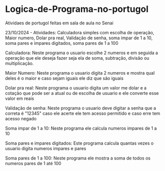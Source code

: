 # Logica-de-Programa-no-portugol
Atividaes de portugol feitas em sala de aula no Senai

23/10/2024 - Atividades: Calculadora simples com escolha de operação, Maior numero, Dolar pra real, Validação de senha, soma impar de 1 a 10, soma pares e impares digitados, soma pares de 1 a 100

Calculadora: Neste programa o usuario escolhe 2 numeros e em seguida a operação que ele deseja fazer seja ela de soma, subtração, divisão ou multiplicação.

Maior Numero: Neste programa o usuario digita 2 numeros e mostra qual deles é o maior e caso sejam iguais ele diz que são iguais

Dolar pra real: Neste programa o usuario digita um valor me dolar e a cotação que pode ser a atual ou de escolha de usuario e ele converte esse valor em reais

Validação de senha: Neste programa o usuario deve digitar a senha que a correta é "12345" caso ele acerte ele tem acesso permitido e caso erre tem acesso negado

Soma impar de 1 a 10: Neste programa ele calcula numeros impares de 1 a 10

Soma pares e impares digitados: Este programa calcula quantas vezes o usuario digita numeros impares e pares

Soma pares de 1 a 100: Neste programa ele mostra a soma de todos os numeros pares de 1 até 100








